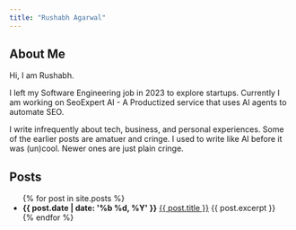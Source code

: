```yaml
---
title: "Rushabh Agarwal"
---
```

<!-- <iframe src="http://localhost:3000/"></iframe> -->

## About Me

Hi, I am Rushabh. 


I left my Software Engineering job in 2023 to explore startups.
Currently I am working on SeoExpert AI - A Productized service that uses AI agents to automate SEO.

I write infrequently about tech, business, and personal experiences. 
Some of the earlier posts are amatuer and cringe. I used to write like AI before it was (un)cool. 
Newer ones are just plain cringe.


## Posts

<ul class="post-list">
  {% for post in site.posts %}
    <li>
      <span><strong>{{ post.date | date: '%b %d, %Y' }}</strong></span>
      <a class="post-item" href="{{ post.url }}">{{ post.title }}</a>
      {{ post.excerpt }}
    </li>
  {% endfor %}
</ul>
